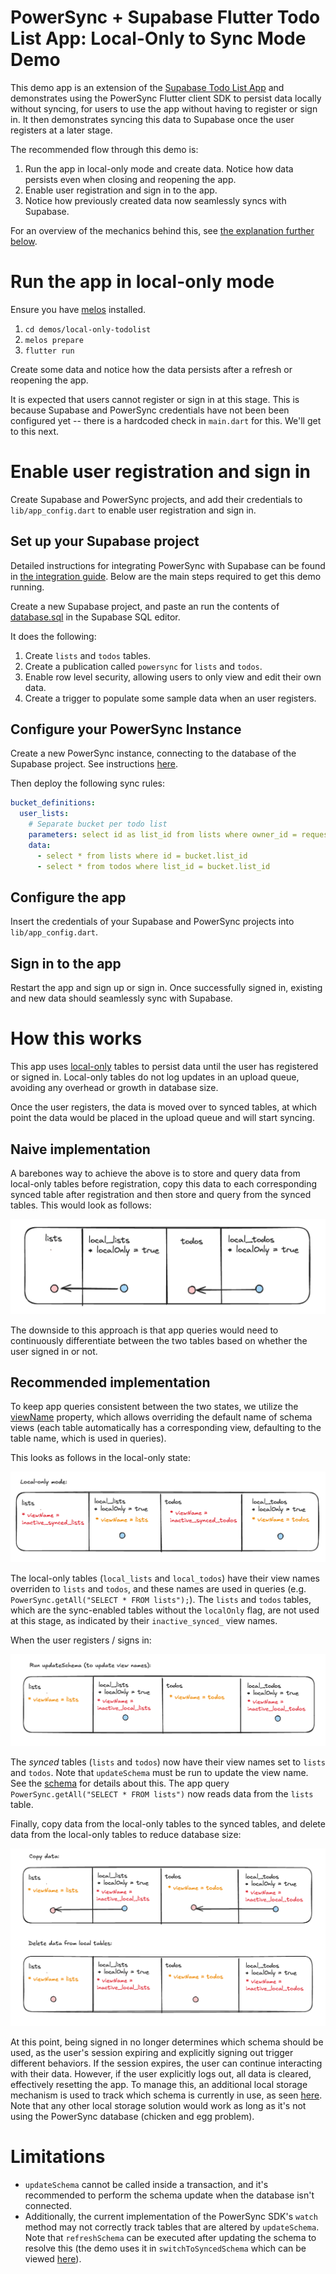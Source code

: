 # PowerSync + Supabase Flutter Todo List App: Local-Only to Sync Mode Demo

This demo app is an extension of the [Supabase Todo List App](../supabase-todolist/README.md) and demonstrates using the PowerSync Flutter client SDK to persist data locally without syncing, for users to use the app without having to register or sign in. It then demonstrates syncing this data to Supabase once the user registers at a later stage.

The recommended flow through this demo is:
1. Run the app in local-only mode and create data. Notice how data persists even when closing and reopening the app.
2. Enable user registration and sign in to the app.
3. Notice how previously created data now seamlessly syncs with Supabase.

For an overview of the mechanics behind this, see [the explanation further below](#how-this-works).

# Run the app in local-only mode

Ensure you have [melos](https://melos.invertase.dev/~melos-latest/getting-started) installed.

1. `cd demos/local-only-todolist`
2. `melos prepare`
3. `flutter run`

Create some data and notice how the data persists after a refresh or reopening the app.

It is expected that users cannot register or sign in at this stage. This is because Supabase and PowerSync credentials have not been been configured yet -- there is a hardcoded check in `main.dart` for this. We'll get to this next.

# Enable user registration and sign in

Create Supabase and PowerSync projects, and add their credentials to `lib/app_config.dart` to enable user registration and sign in.

## Set up your Supabase project

Detailed instructions for integrating PowerSync with Supabase can be found in [the integration guide](https://docs.powersync.com/integration-guides/supabase). Below are the main steps required to get this demo running.

Create a new Supabase project, and paste an run the contents of [database.sql](./database.sql) in the Supabase SQL editor.

It does the following:

1. Create `lists` and `todos` tables.
2. Create a publication called `powersync` for `lists` and `todos`.
3. Enable row level security, allowing users to only view and edit their own data.
4. Create a trigger to populate some sample data when an user registers.

## Configure your PowerSync Instance

Create a new PowerSync instance, connecting to the database of the Supabase project. See instructions [here](https://docs.powersync.com/integration-guides/supabase-+-powersync#connect-powersync-to-your-supabase).

Then deploy the following sync rules:

```yaml
bucket_definitions:
  user_lists:
    # Separate bucket per todo list
    parameters: select id as list_id from lists where owner_id = request.user_id()
    data:
      - select * from lists where id = bucket.list_id
      - select * from todos where list_id = bucket.list_id
```

## Configure the app

Insert the credentials of your Supabase and PowerSync projects into `lib/app_config.dart`.

## Sign in to the app

Restart the app and sign up or sign in. Once successfully signed in, existing and new data should seamlessly sync with Supabase.


# How this works

This app uses [local-only](https://pub.dev/documentation/powersync/latest/powersync/Table/Table.localOnly.html) tables to persist data until the user has registered or signed in. Local-only tables do not log updates in an upload queue, avoiding any overhead or growth in database size.

Once the user registers, the data is moved over to synced tables, at which point the data would be placed in the upload queue and will start syncing.

## Naive implementation

A barebones way to achieve the above is to store and query data from local-only tables before registration, copy this data to each corresponding synced table after registration and then store and query from the synced tables. This would look as follows:

![diagram-0](./assets/local-only-readme-0.png)

The downside to this approach is that app queries would need to continuously differentiate between the two tables based on whether the user signed in or not.

## Recommended implementation

To keep app queries consistent between the two states, we utilize the [viewName](https://pub.dev/documentation/powersync/latest/powersync/Table/viewName.html) property, which allows overriding the default name of schema views (each table automatically has a corresponding view, defaulting to the table name, which is used in queries). 

This looks as follows in the local-only state:

![diagram-1](./assets/local-only-readme-1.png)

The local-only tables (`local_lists` and `local_todos`) have their view names overriden to `lists` and `todos`, and these names are used in queries (e.g. `PowerSync.getAll("SELECT * FROM lists");`). The `lists` and `todos` tables, which are the sync-enabled tables without the `localOnly` flag, are not used at this stage, as indicated by their `inactive_synced_` view names.

When the user registers / signs in:

![diagram-2](./assets/local-only-readme-2.png)

The _synced_ tables (`lists` and `todos`) now have their view names set to `lists` and `todos`. Note that `updateSchema` must be run to update the view name. See the [schema](./lib/models/schema.dart) for details about this. The app query `PowerSync.getAll("SELECT * FROM lists")` now reads data from the `lists` table. 

Finally, copy data from the local-only tables to the synced tables, and delete data from the local-only tables to reduce database size:

![diagram-3](./assets/local-only-readme-3.png)

At this point, being signed in no longer determines which schema should be used, as the user's session expiring and explicitly signing out trigger different behaviors. If the session expires, the user can continue interacting with their data. However, if the user explicitly logs out, all data is cleared, effectively resetting the app. To manage this, an additional local storage mechanism is used to track which schema is currently in use, as seen [here](./lib/models/sync_mode.dart). Note that any other local storage solution would work as long as it's not using the PowerSync database (chicken and egg problem).


# Limitations

- `updateSchema` cannot be called inside a transaction, and it's recommended to perform the schema update when the database isn't connected.
- Additionally, the current implementation of the PowerSync SDK's `watch` method may not correctly track tables that are altered by `updateSchema`. Note that `refreshSchema` can be executed after updating the schema to resolve this (the demo uses it in `switchToSyncedSchema` which can be viewed [here](./lib/models/schema.dart)).
